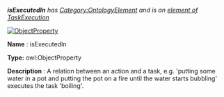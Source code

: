 ___isExecutedIn__ 
 has
 [Category:OntologyElement](../../Category/OntologyElement "Category:OntologyElement") 
 and is an
 [element of](../../Property/ElementOf "Property:ElementOf") 
[TaskExecution](../../Submissions/TaskExecution "Submissions:TaskExecution")_




  





[![ObjectProperty](../../images/thumb/c/c3/ObjectProperty.gif/45px-ObjectProperty.gif)](../../Image/ObjectProperty.gif "ObjectProperty")


__Name__ 
 : isExecutedIn
 



__Type:__ 
 owl:ObjectProperty
 



__Description__ 
 : A relation between an action and a task, e.g. 'putting some water in a pot and putting the pot on a fire until the water starts bubbling' executes the task 'boiling'.